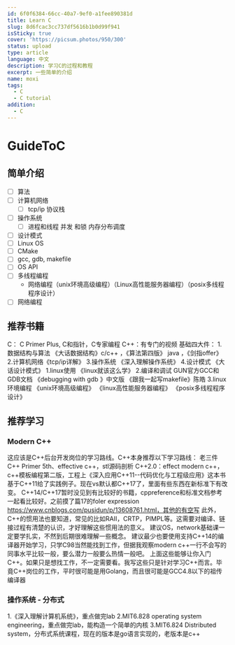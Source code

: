 ```yaml
---
id: 6f0f6384-66cc-40a7-9ef0-a1fee890381d
title: Learn C
slug: 8d6fcac3cc737df5616b1b0d99f941
isSticky: true
cover: 'https://picsum.photos/950/300'
status: upload
type: article
language: 中文
description: 学习C的过程和教程
excerpt: 一些简单的介绍
name: moxi
tags:
  - C
  - C tutorial
addition:
  - C
---
```

# GuideToC

## 简单介绍
- [ ] 算法
- [ ] 计算机网络
    - [ ] tcp/ip 协议栈
- [ ] 操作系统
    - [ ] 进程和线程 并发 和锁 内存分布调度
- [ ] 设计模式
- [ ] Linux OS
- [ ] CMake
- [ ] gcc, gdb, makefile
- [ ] OS API
- [ ] 多线程编程
    - 网络编程（unix环境高级编程）（Linux高性能服务器编程）（posix多线程程序设计）
- [ ] 网络编程

## 推荐书籍
C： C Primer Plus,  C和指针，C专家编程
C++：有专门的视频
基础四大件：
    1.数据结构与算法 《大话数据结构》c/c++  ，《算法第四版》 java ，《剑指offer》
    2.计算机网络《tcp/ip详解》
    3.操作系统  《深入理解操作系统》
    4.设计模式 《大话设计模式》
1.linux使用
    《linux就该这么学》
2.编译和调试
    GUN官方GCC和GDB文档
    《debugging  with gdb 》中文版
    《跟我一起写makefile》陈皓
3.linux环境编程
    《unix环境高级编程》
    《linux高性能服务器编程》
    《posix多线程程序设计》

## 推荐学习
### Modern C++
这应该是C++后台开发岗位的学习路线。C++本身推荐以下学习路线：
老三件C++ Primer 5th、effective c++，stl源码剖析
C++2.0：effect modern c++，c++模板编程第二版，工程上《深入应用C++11--代码优化与工程级应用》这本书基于C++11给了实践例子。现在vs默认都C++17了，里面有些东西在新标准下有改变。
C++14/C++17暂时没见到有比较好的书籍，cppreference和标准文档参考一起看比较好。之前摸了篇17的foler expression https://www.cnblogs.com/pusidun/p/13608761.html，其他的有空写
此外，C++的惯用法也要知道，常见的比如RAII，CRTP，PIMPL等。这需要对编译、链接过程有清楚的认识，才好理解这些惯用法的意义。
建议OS，network基础课一定要学扎实，不然到后期很难理解一些概念。
建议最少也要使用支持C++14的编译器开始学习，只学C98当然能找到工作，但据我观察modern c++一行不会写的同事水平比较一般，要么潜力一般要么热情一般吧。
上面这些能够让你入门C++。如果只是想找工作，不一定需要看。我写这些只是针对学习C++而言。毕竟C++岗位的工作，平时很可能是用Golang，而且很可能是GCC4.8以下的祖传编译器

### 操作系统 - 分布式
1.《深入理解计算机系统》，重点做完lab
2.MIT6.828 operating system engineering，重点做完lab，能构造一个简单的内核
3.MIT6.824 Distributed system，分布式系统课程，现在的版本是go语言实现的，老版本是c++
